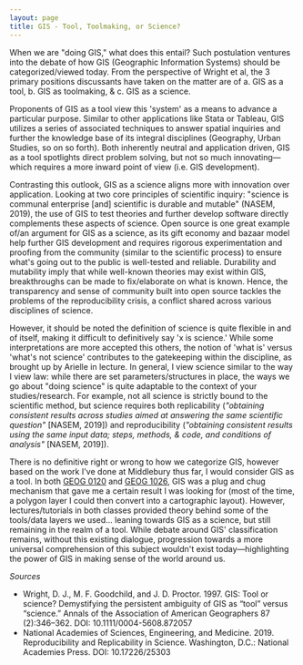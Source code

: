 ```yaml
---
layout: page
title: GIS - Tool, Toolmaking, or Science?
---
```


When we are "doing GIS," what does this entail? Such postulation ventures into the debate of how GIS (Geographic Information Systems) should be categorized/viewed today. From the perspective of Wright et al, the 3 primary positions discussants have taken on the matter are of a. GIS as a tool, b. GIS as toolmaking, & c. GIS as a science.

Proponents of GIS as a tool view this 'system' as a means to advance a particular purpose. Similar to other applications like Stata or Tableau, GIS utilizes a series of associated techniques to answer spatial inquiries and further the knowledge base of its integral disciplines (Geography, Urban Studies, so on so forth). Both inherently neutral and application driven, GIS as a tool spotlights direct problem solving, but not so much innovating—which requires a more inward point of view (i.e. GIS development).

Contrasting this outlook, GIS as a science aligns more with innovation over application. Looking at two core principles of scientific inquiry: "science is communal enterprise [and] scientific is durable and mutable" (NASEM, 2019), the use of GIS to test theories and further develop software directly complements these aspects of science. Open source is one great example of/an argument for GIS as a science, as its gift economy and bazaar model help further GIS development and requires rigorous experimentation and proofing from the community (similar to the scientific process) to ensure what's going out to the public is well-tested and reliable. Durability and mutability imply that while well-known theories may exist within GIS, breakthroughs can be made to fix/elaborate on what is known. Hence, the transparency and sense of community built into open source tackles the problems of the reproducibility crisis, a conflict shared across various disciplines of science.

However, it should be noted the definition of science is quite flexible in and of itself, making it difficult to definitively say 'x is science.' While some interpretations are more accepted this others, the notion of 'what is' versus 'what's not science' contributes to the gatekeeping within the discipline, as brought up by Arielle in lecture. In general, I view science similar to the way I view law: while there are set parameters/structures in place, the ways we go about "doing science" is quite adaptable to the context of your studies/research. For example, not all science is strictly bound to the scientific method, but science requires both replicability (*"obtaining consistent results across studies aimed at answering the same scientific question"* [NASEM, 2019]) and reproducibility (*"obtaining consistent results using the same input data; steps, methods, & code, and conditions of analysis"* [NASEM, 2019]).

There is no definitive right or wrong to how we categorize GIS, however based on the work I've done at Middlebury thus far, I would consider GIS as a tool. In both [GEOG 0120](https://catalog.middlebury.edu/courses/view/course/course%2FGEOG0120) and [GEOG 1026](https://catalog.middlebury.edu/courses/view/catalog/catalog%2FMCUG/course/course%2FGEOG1026), GIS was a plug and chug mechanism that gave me a certain result I was looking for (most of the time, a polygon layer I could then convert into a cartographic layout). However, lectures/tutorials in both classes provided theory behind some of the tools/data layers we used... leaning towards GIS as a science, but still remaining in the realm of a tool. While debate around GIS' classification remains, without this existing dialogue, progression towards a more universal comprehension of this subject wouldn't exist today—highlighting the power of GIS in making sense of the world around us.

*Sources*
* Wright, D. J., M. F. Goodchild, and J. D. Proctor. 1997. GIS: Tool or science? Demystifying the persistent ambiguity of GIS as “tool” versus “science.” Annals of the Association of American Geographers 87 (2):346–362. DOI: 10.1111/0004-5608.872057
* National Academies of Sciences, Engineering, and Medicine. 2019. Reproducibility and Replicability in Science. Washington, D.C.: National Academies Press. DOI: 10.17226/25303
